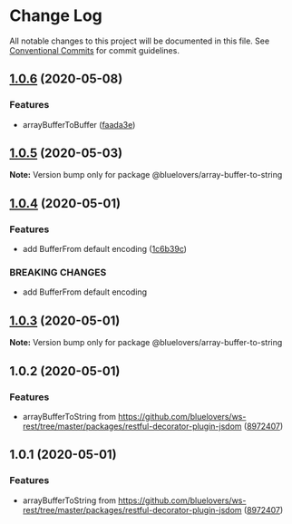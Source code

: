# Change Log

All notable changes to this project will be documented in this file.
See [Conventional Commits](https://conventionalcommits.org) for commit guidelines.

## [1.0.6](https://github.com/bluelovers/ws-iconv/compare/@bluelovers/array-buffer-to-string@1.0.5...@bluelovers/array-buffer-to-string@1.0.6) (2020-05-08)


### Features

* arrayBufferToBuffer ([faada3e](https://github.com/bluelovers/ws-iconv/commit/faada3e0b42539cfd13fda4bfbd9e9a57c856c00))





## [1.0.5](https://github.com/bluelovers/ws-iconv/compare/@bluelovers/array-buffer-to-string@1.0.4...@bluelovers/array-buffer-to-string@1.0.5) (2020-05-03)

**Note:** Version bump only for package @bluelovers/array-buffer-to-string





## [1.0.4](https://github.com/bluelovers/ws-iconv/compare/@bluelovers/array-buffer-to-string@1.0.3...@bluelovers/array-buffer-to-string@1.0.4) (2020-05-01)


### Features

* add BufferFrom default encoding ([1c6b39c](https://github.com/bluelovers/ws-iconv/commit/1c6b39cfdd27e6161bac3cf75361e6fb21122ddb))


### BREAKING CHANGES

* add BufferFrom default encoding





## [1.0.3](https://github.com/bluelovers/ws-iconv/compare/@bluelovers/array-buffer-to-string@1.0.2...@bluelovers/array-buffer-to-string@1.0.3) (2020-05-01)

**Note:** Version bump only for package @bluelovers/array-buffer-to-string





## 1.0.2 (2020-05-01)


### Features

* arrayBufferToString from https://github.com/bluelovers/ws-rest/tree/master/packages/restful-decorator-plugin-jsdom ([8972407](https://github.com/bluelovers/ws-iconv/commit/8972407fcd2aaba780c672bc358cbfb0bdab7b3a))





## 1.0.1 (2020-05-01)


### Features

* arrayBufferToString from https://github.com/bluelovers/ws-rest/tree/master/packages/restful-decorator-plugin-jsdom ([8972407](https://github.com/bluelovers/ws-iconv/commit/8972407fcd2aaba780c672bc358cbfb0bdab7b3a))
